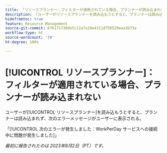 ```yaml
---
title: 「リソースプランナー：フィルターが適用されている場合、プランナーが読み込まれない」
description: 「ユーザーがリソースプランナーを読み込もうとすると、プランナーは読み込まれず、エラーメッセージがユーザーに表示される。」
hidefromtoc: true
feature: Resource Management
source-git-commit: 676171730de5c12a7a19e4311d756529aaa3b73a
workflow-type: ht
source-wordcount: '79'
ht-degree: 100%

---
```



# [!UICONTROL リソースプランナー]：フィルターが適用されている場合、プランナーが読み込まれない

<!--
>[!NOTE]
>
>This issue was fixed on August 31, 2023.
-->

ユーザーが[!UICONTROL リソースプランナー]を読み込もうとすると、プランナーは読み込まれず、次のエラーメッセージがユーザーに表示される。

「[!UICONTROL 次のエラーが発生しました：WorkPerDay サービスへの接続中に問題が発生しました]」

_最初に報告されたのは 2023年8月2日（PT）です。_

